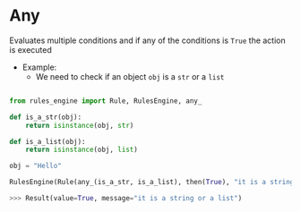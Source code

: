 # Any

Evaluates multiple conditions and if any of the conditions is `True` the action is executed

- Example:
    - We need to check if an object `obj` is a `str` or a `list`


```python

from rules_engine import Rule, RulesEngine, any_

def is_a_str(obj):
    return isinstance(obj, str)

def is_a_list(obj):
    return isinstance(obj, list)

obj = "Hello"

RulesEngine(Rule(any_(is_a_str, is_a_list), then(True), "it is a string or a list")).run(obj)

>>> Result(value=True, message="it is a string or a list")
```
